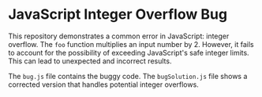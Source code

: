 # JavaScript Integer Overflow Bug

This repository demonstrates a common error in JavaScript: integer overflow.  The `foo` function multiplies an input number by 2. However, it fails to account for the possibility of exceeding JavaScript's safe integer limits. This can lead to unexpected and incorrect results.

The `bug.js` file contains the buggy code. The `bugSolution.js` file shows a corrected version that handles potential integer overflows.